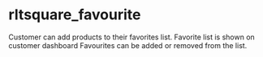 # rltsquare_favourite
Customer can add products to their favorites list.
Favorite list is shown on customer dashboard
Favourites can be added or removed from the list.
